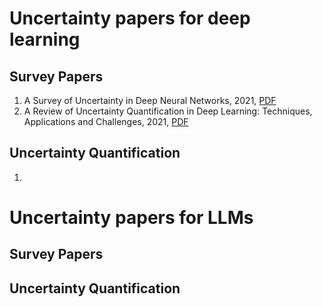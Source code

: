 # Uncertainty papers for deep learning 
## Survey Papers
1. A Survey of Uncertainty in Deep Neural Networks, 2021, [PDF](https://arxiv.org/pdf/2107.03342)
2. A Review of Uncertainty Quantification in Deep Learning: Techniques, Applications and Challenges, 2021, [PDF](https://arxiv.org/pdf/2011.06225)

## Uncertainty Quantification 
1. 

# Uncertainty papers for LLMs
## Survey Papers
## Uncertainty Quantification 
